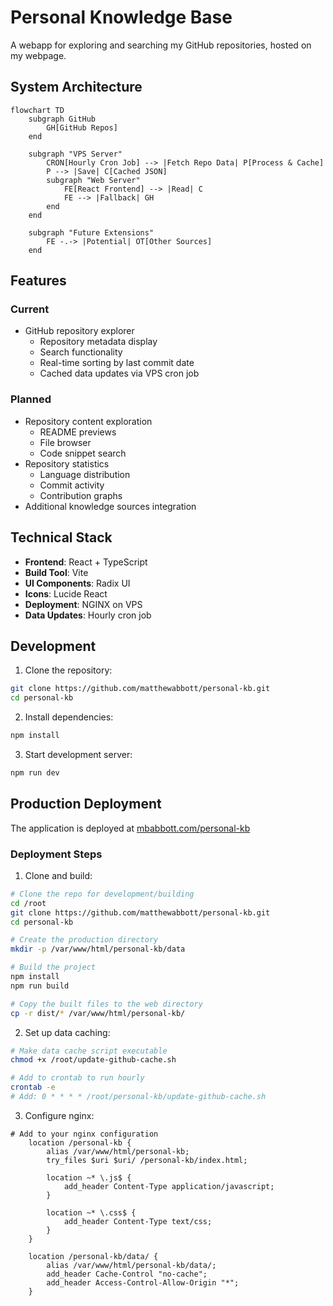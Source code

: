# Personal Knowledge Base

A webapp for exploring and searching my GitHub repositories, hosted on my webpage.

## System Architecture

```mermaid
flowchart TD
    subgraph GitHub
        GH[GitHub Repos]
    end

    subgraph "VPS Server"
        CRON[Hourly Cron Job] --> |Fetch Repo Data| P[Process & Cache]
        P --> |Save| C[Cached JSON]
        subgraph "Web Server"
            FE[React Frontend] --> |Read| C
            FE --> |Fallback| GH
        end
    end

    subgraph "Future Extensions"
        FE -.-> |Potential| OT[Other Sources]
    end
```

## Features

### Current
- GitHub repository explorer
  - Repository metadata display
  - Search functionality
  - Real-time sorting by last commit date
  - Cached data updates via VPS cron job

### Planned
- Repository content exploration
  - README previews
  - File browser
  - Code snippet search
- Repository statistics
  - Language distribution
  - Commit activity
  - Contribution graphs
- Additional knowledge sources integration

## Technical Stack

- **Frontend**: React + TypeScript
- **Build Tool**: Vite
- **UI Components**: Radix UI
- **Icons**: Lucide React
- **Deployment**: NGINX on VPS
- **Data Updates**: Hourly cron job

## Development

1. Clone the repository:
```bash
git clone https://github.com/matthewabbott/personal-kb.git
cd personal-kb
```

2. Install dependencies:
```bash
npm install
```

3. Start development server:
```bash
npm run dev
```

## Production Deployment

The application is deployed at [mbabbott.com/personal-kb](https://mbabbott.com/personal-kb)

### Deployment Steps

1. Clone and build:
```bash
# Clone the repo for development/building
cd /root
git clone https://github.com/matthewabbott/personal-kb.git
cd personal-kb

# Create the production directory
mkdir -p /var/www/html/personal-kb/data

# Build the project
npm install
npm run build

# Copy the built files to the web directory
cp -r dist/* /var/www/html/personal-kb/
```

2. Set up data caching:
```bash
# Make data cache script executable
chmod +x /root/update-github-cache.sh

# Add to crontab to run hourly
crontab -e
# Add: 0 * * * * /root/personal-kb/update-github-cache.sh
```

3. Configure nginx:
```nginx
# Add to your nginx configuration
	location /personal-kb {
		alias /var/www/html/personal-kb;
		try_files $uri $uri/ /personal-kb/index.html;
		
		location ~* \.js$ {
			add_header Content-Type application/javascript;
		}
		
		location ~* \.css$ {
			add_header Content-Type text/css;
		}
	}

	location /personal-kb/data/ {
		alias /var/www/html/personal-kb/data/;
		add_header Cache-Control "no-cache";
		add_header Access-Control-Allow-Origin "*";
	}
```